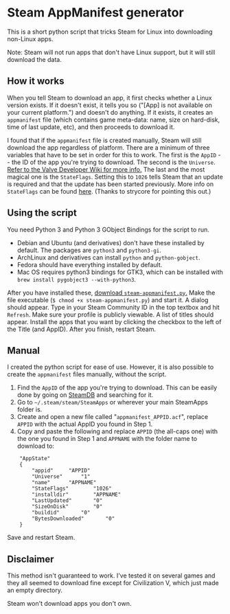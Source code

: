 Steam AppManifest generator
===========================

This is a short python script that tricks Steam for Linux into downloading non-Linux apps.

Note: Steam will not run apps that don't have Linux support, but it will still download the data.

## How it works

When you tell Steam to download an app, it first checks whether a Linux version exists. If it doesn't exist, it tells you so ("[App] is not available on your current platform.") and doesn't do anything. If it exists, it creates an `appmanifest` file (which contains game meta-data: name, size on hard-disk, time of last update, etc), and then proceeds to download it.

I found that if the `appmanifest` file is created manually, Steam will still download the app regardless of platform. There are a minimum of three variables that have to be set in order for this to work. The first is the `AppID` -- the ID of the app you're trying to download. The second is the `Universe`. [Refer to the Valve Developer Wiki for more info.](https://developer.valvesoftware.com/wiki/SteamID#Universes_Available_for_Steam_Accounts) The last and the most magical one is the `StateFlags`. Setting this to `1026` tells Steam that an update is required and that the update has been started previously. More info on `StateFlags` can be found [here](https://github.com/lutris/lutris/blob/master/docs/steam.rst). (Thanks to strycore for pointing this out.)

## Using the script

You need Python 3 and Python 3 GObject Bindings for the script to run.

* Debian and Ubuntu (and derivatives) don't have these installed by default. The packages are `python3` and `python3-gi`.
* ArchLinux and derivatives can install `python` and `python-gobject`.
* Fedora should have everything installed by default.
* Mac OS requires python3 bindings for GTK3, which can be installed with `brew install pygobject3 --with-python3`.

After you have installed these, [download `steam-appmanifest.py`.](https://raw.github.com/dotfloat/steam-appmanifest/master/steam-appmanifest.py) Make the file executable (`$ chmod +x steam-appmanifest.py`) and start it. A dialog should appear. Type in your Steam Community ID in the top textbox and hit `Refresh`. Make sure your profile is publicly viewable. A list of titles should appear. Install the apps that you want by clicking the checkbox to the left of the Title (and AppID). After you finish, restart Steam.

## Manual

I created the python script for ease of use. However, it is also possible to create the `appmanifest` files manually, without the script.

1. Find the `AppID` of the app you're trying to download. This can be easily done by going on [SteamDB](http://steamdb.info) and searching for it.
2. Go to `~/.steam/steam/SteamApps` or wherever your main SteamApps folder is.
3. Create and open a new file called "`appmanifest_APPID.acf`", replace `APPID` with the actual AppID you found in Step 1.
4. Copy and paste the following and replace `APPID` (the all-caps one) with the one you found in Step 1 and `APPNAME` with the folder name to download to:

```
    "AppState"
    {
        "appid"		"APPID"
        "Universe"		"1"
        "name"		"APPNAME"
        "StateFlags"		"1026"
        "installdir"		"APPNAME"
        "LastUpdated"		"0"
        "SizeOnDisk"		"0"
        "buildid"		"0"
        "BytesDownloaded"		"0"
    }
```

Save and restart Steam.

## Disclaimer

This method isn't guaranteed to work. I've tested it on several games and they all seemed to download fine except for Civilization V, which just made an empty directory.

Steam won't download apps you don't own.
